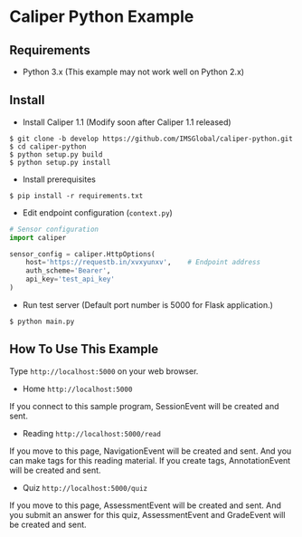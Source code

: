 # Caliper Python Example

## Requirements

* Python 3.x (This example may not work well on Python 2.x)

## Install

* Install Caliper 1.1 (Modify soon after Caliper 1.1 released)
```
$ git clone -b develop https://github.com/IMSGlobal/caliper-python.git
$ cd caliper-python
$ python setup.py build
$ python setup.py install
```
* Install prerequisites
```
$ pip install -r requirements.txt
```
* Edit endpoint configuration (`context.py`)
```python
# Sensor configuration
import caliper

sensor_config = caliper.HttpOptions(
    host='https://requestb.in/xvxyunxv',    # Endpoint address
    auth_scheme='Bearer',
    api_key='test_api_key'
)
```
* Run test server (Default port number is 5000 for Flask application.)
```
$ python main.py
```

## How To Use This Example

Type `http://localhost:5000` on your web browser.

* Home `http://localhost:5000`

If you connect to this sample program, SessionEvent will be created and sent.

* Reading `http://localhost:5000/read`

If you move to this page, NavigationEvent will be created and sent. And you can make tags for this reading material. If you create tags, AnnotationEvent will be created and sent. 

* Quiz `http://localhost:5000/quiz`

If you move to this page, AssessmentEvent will be created and sent. And you submit an answer for this quiz, AssessmentEvent and GradeEvent will be created and sent.